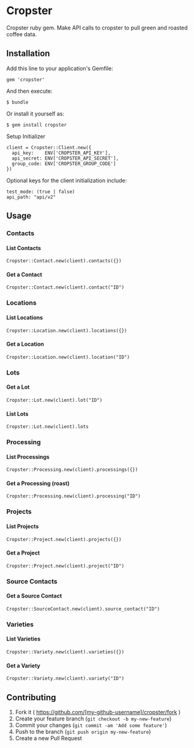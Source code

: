# Cropster
Cropster ruby gem. Make API calls to cropster to pull green and roasted coffee data.

## Installation

Add this line to your application's Gemfile:

    gem 'cropster'

And then execute:

    $ bundle

Or install it yourself as:

    $ gem install cropster

Setup Initializer

    client = Cropster::Client.new({
      api_key:    ENV['CROPSTER_API_KEY'],
      api_secret: ENV['CROPSTER_API_SECRET'],
      group_code: ENV['CROPSTER_GROUP_CODE']
    })

Optional keys for the client initialization include:

    test_mode: (true | false)
    api_path: "api/v2"

## Usage

### Contacts

#### List Contacts
    Cropster::Contact.new(client).contacts({})

#### Get a Contact
    Cropster::Contact.new(client).contact("ID")

### Locations
#### List Locations
    Cropster::Location.new(client).locations({})
#### Get a Location
    Cropster::Location.new(client).location("ID")

### Lots
#### Get a Lot
    Cropster::Lot.new(client).lot("ID")
#### List Lots
    Cropster::Lot.new(client).lots

### Processing
#### List Processings
    Cropster::Processing.new(client).processings({})
#### Get a Processing (roast)
    Cropster::Processing.new(client).processing("ID")

### Projects
#### List Projects
    Cropster::Project.new(client).projects({})
#### Get a Project
    Cropster::Project.new(client).project("ID")

### Source Contacts
#### Get a Source Contact
    Cropster::SourceContact.new(client).source_contact("ID")

### Varieties
#### List Varieties
    Cropster::Variety.new(client).varieties({})
#### Get a Variety
    Cropster::Variety.new(client).variety("ID")

## Contributing

1. Fork it ( https://github.com/[my-github-username]/cropster/fork )
2. Create your feature branch (`git checkout -b my-new-feature`)
3. Commit your changes (`git commit -am 'Add some feature'`)
4. Push to the branch (`git push origin my-new-feature`)
5. Create a new Pull Request
